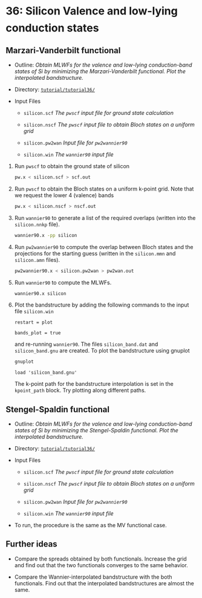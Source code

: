 # 36: Silicon &#151; Valence and low-lying conduction states

## Marzari-Vanderbilt functional

- Outline: *Obtain MLWFs for the valence and low-lying conduction-band
    states of Si by minimizing the Marzari-Vanderbilt functional.
    Plot the interpolated bandstructure.*

- Directory: [`tutorial/tutorial36/`](https://github.com/wannier-developers/wannier90/tree/develop/tutorials/tutorial36)

- Input Files

    - `silicon.scf` *The `pwscf` input file for ground
        state calculation*

    - `silicon.nscf` *The `pwscf` input file to obtain
        Bloch states on a uniform grid*

    - `silicon.pw2wan` *Input file for `pw2wannier90`*

    - `silicon.win` *The `wannier90` input file*

1. Run `pwscf` to obtain the ground state of silicon

    ```bash title="Terminal"
    pw.x < silicon.scf > scf.out
    ```

2. Run `pwscf` to obtain the Bloch states on a uniform
    k-point grid. Note that we request the lower 4 (valence) bands

    ```bash title="Terminal"
    pw.x < silicon.nscf > nscf.out
    ```

3. Run `wannier90` to generate a list of the required overlaps (written
    into the `silicon.nnkp` file).

    ```bash title="Terminal"
    wannier90.x -pp silicon
    ```

4. Run `pw2wannier90` to compute the overlap between Bloch states and
    the projections for the starting guess (written in the `silicon.mmn`
    and `silicon.amn` files).

    ```bash title="Terminal"
    pw2wannier90.x < silicon.pw2wan > pw2wan.out
    ```

5. Run `wannier90` to compute the MLWFs.

    ```bash title="Terminal"
    wannier90.x silicon
    ```

6. Plot the bandstructure by adding the following commands to the input
    file `silicon.win`

    ```vi title="Input file"
    restart = plot
    
    bands_plot = true
    ```

    and re-running `wannier90`. The files `silicon_band.dat` and
    `silicon_band.gnu` are created. To plot the bandstructure using
    gnuplot

    ```bash title="Terminal"
    gnuplot
    ```

    ```gnuplot title="Gnuplot shell"
    load 'silicon_band.gnu'
    ```

    The k-point path for the bandstructure interpolation is set in the
    `kpoint_path` block. Try plotting along different paths.

## Stengel-Spaldin functional

- Outline: *Obtain MLWFs for the valence and low-lying conduction-band
    states of Si by minimizing the Stengel-Spaldin functional.
    Plot the interpolated bandstructure.*

- Directory: [`tutorial/tutorial36/`](https://github.com/wannier-developers/wannier90/tree/develop/tutorials/tutorial36)

- Input Files

    - `silicon.scf` *The `pwscf` input file for ground
        state calculation*

    - `silicon.nscf` *The `pwscf` input file to obtain
        Bloch states on a uniform grid*

    - `silicon.pw2wan` *Input file for `pw2wannier90`*

    - `silicon.win` *The `wannier90` input file*

- To run, the procedure is the same as the MV functional case.

## Further ideas

- Compare the spreads obtained by both functionals.
  Increase the grid and find out that the two functionals converges to the same behavior.

- Compare the Wannier-interpolated bandstructure with the both functionals.
  Find out that the interpolated bandstructures are almost the same.
